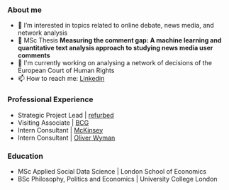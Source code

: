 ### About me

- 🔭 I’m interested in topics related to online debate, news media, and network analysis
- 🥁 MSc Thesis **Measuring the comment gap: A machine learning and quantitative text analysis approach to studying news media user comments** 
- 🌱 I'm currently working on analysing a network of decisions of the European Court of Human Rights
- 📫 How to reach me: [Linkedin](https://www.linkedin.com/in/flora-b-550010130/)

### Professional Experience
- Strategic Project Lead | [refurbed](https://www.refurbed.com/)
- Visiting Associate | [BCG](https://www.bcg.com/)
- Intern Consultant | [McKinsey](https://www.mckinsey.com/)
- Intern Consultant | [Oliver Wyman](https://www.oliverwyman.com/index.html)

### Education
- MSc Applied Social Data Science | London School of Economics
- BSc Philosophy, Politics and Economics | University College London

<!--
**dornleiten/dornleiten** is a ✨ _special_ ✨ repository because its `README.md` (this file) appears on your GitHub profile.

Here are some ideas to get you started:


- 🌱 I’m currently learning ...
- 👯 I’m looking to collaborate on ...
- 🤔 I’m looking for help with ...
- 💬 Ask me about ...
- 📫 How to reach me: ...
- 😄 Pronouns: ...
- ⚡ Fun fact: ...
-->
